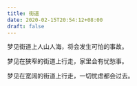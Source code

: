 ```yaml
---
title: 街道
date: 2020-02-15T20:54:12+08:00
draft: false
---
```


梦见街道上人山人海，将会发生可怕的事故。


梦见在狭窄的街道上行走，家里会有忧愁事。


梦见在宽阔的街道上行走，一切忧虑都会过去。
